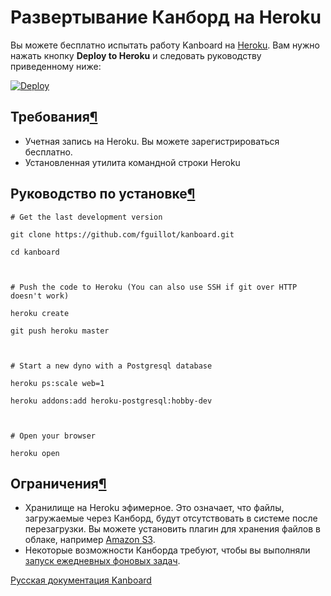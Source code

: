 Развертывание Канборд на Heroku
===============================

Вы можете бесплатно испытать работу Kanboard на [Heroku](https://www.heroku.com/). Вам нужно нажать кнопку **Deploy to Heroku** и следовать руководству приведенному ниже:

[![Deploy](https://www.herokucdn.com/deploy/button.png)](https://heroku.com/deploy?template=https://github.com/fguillot/kanboard)



Требования[¶](#requirements "Ссылка на этот заголовок")
-------------------------------------------------------



-   Учетная запись на Heroku. Вы можете зарегистрироваться бесплатно.
-   Установленная утилита командной строки Heroku



Руководство по установке[¶](#manual-instructions "Ссылка на этот заголовок")
----------------------------------------------------------------------------


    # Get the last development version

    git clone https://github.com/fguillot/kanboard.git

    cd kanboard



    # Push the code to Heroku (You can also use SSH if git over HTTP doesn't work)

    heroku create

    git push heroku master



    # Start a new dyno with a Postgresql database

    heroku ps:scale web=1

    heroku addons:add heroku-postgresql:hobby-dev



    # Open your browser

    heroku open



Ограничения[¶](#limitations "Ссылка на этот заголовок")
-------------------------------------------------------

-   Хранилище на Heroku эфимерное. Это означает, что файлы, загружаемые через Канборд, будут отсутствовать в системе после перезагрузки. Вы можете установить плагин для хранения файлов в облаке, например [Amazon S3](https://github.com/kanboard/plugin-s3).
-   Некоторые возможности Канборда требуют, чтобы вы выполняли [запуск ежедневных фоновых задач](cronjob.markdown).




 



 



[Русская документация Kanboard](http://kanboard.ru/doc/)

